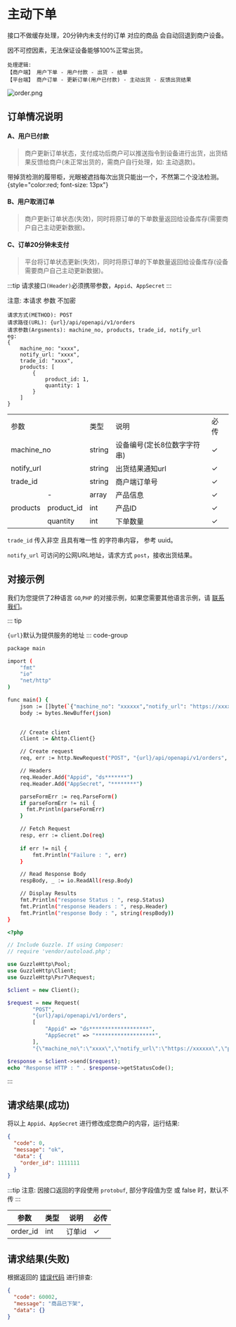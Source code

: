 # 主动下单

接口不做缓存处理，20分钟内未支付的订单 对应的商品 会自动回退到商户设备。

因不可控因素，无法保证设备能够100%正常出货。

```
处理逻辑: 
【商户端】 用户下单 - 用户付款 - 出货 - 结单
【平台端】 商户订单 - 更新订单(用户已付款) - 主动出货 - 反馈出货结果
```
![order.png](/images/order.png)

## 订单情况说明

#### A、用户已付款
> 商户更新订单状态，支付成功后商户可以推送指令到设备进行出货，出货结果反馈给商户(未正常出货的，需商户自行处理，如: 主动退款)。

带掉货检测的履带柜，光眼被遮挡每次出货只能出一个，不然第二个没法检测。{style="color:red; font-size: 13px"}

#### B、用户取消订单
> 商户更新订单状态(失效)，同时将原订单的下单数量返回给设备库存(需要商户自己主动更新数据)。

#### C、订单20分钟未支付
> 平台将订单状态更新(失效)，同时将原订单的下单数量返回给设备库存(设备需要商户自己主动更新数据)。

:::tip
请求接口`(Header)`必须携带参数，`Appid`、`AppSecret`
:::

注意: 本请求 参数 不加密


```
请求方式(METHOD): POST
请求路径(URL): {url}/api/openapi/v1/orders
请求参数(Argsments): machine_no, products, trade_id, notify_url
eg: 
{ 
    machine_no: "xxxx", 
    notify_url: "xxxx", 
    trade_id: "xxxx", 
    products: [ 
        { 
            product_id: 1, 
            quantity: 1 
        } 
    ] 
}
```

<table>
  <tr>
    <td colspan="2">参数</td>
    <td>类型</td>
    <td>说明</td>
    <td>必传</td>
  </tr>
  <tr>
    <td colspan="2">machine_no</td>
    <td>string</td>
    <td>设备编号(定长8位数字字符串)</td>
    <td>✓</td>
  </tr>
  <tr>
    <td colspan="2">notify_url</td>
    <td>string</td>
    <td>出货结果通知url</td>
    <td>✓</td>
  </tr>
  <tr>
    <td colspan="2">trade_id</td>
    <td>string</td>
    <td>商户端订单号</td>
    <td>✓</td>
  </tr>
  <tr>
    <td rowspan="3">products</td>
    <td>-</td>
    <td>array</td>
    <td>产品信息</td>
    <td>✓</td>
  </tr>
  <tr>
    <td>product_id</td>
    <td>int</td>
    <td>产品ID</td>
    <td>✓</td>
  </tr>
  <tr>
    <td>quantity</td>
    <td>int</td>
    <td>下单数量</td>
    <td>✓</td>
  </tr>
</table>

`trade_id` 传入非空 且具有唯一性 的字符串内容， 参考 uuid。

`notify_url` 可访问的公网URL地址，请求方式 `post`，接收出货结果。

## 对接示例

我们为您提供了2种语言 `GO`,`PHP` 的对接示例，如果您需要其他语言示例，请 [联系我们](support.md)。

::: tip

`{url}`默认为提供服务的地址
::: code-group

```sh [GO]
package main

import (
	"fmt"
	"io"
	"net/http"
)

func main() {
	json := []byte(`{"machine_no": "xxxxxx","notify_url": "https://xxxxx","trade_id": "3f2a58ad69b74e86b8a1a3da6fd75cc1","products": [{"product_id": 121,"quantity": 1},{"product_id": 122,"quantity": 1},{"product_id": 131,"quantity": 1}]}`)
	body := bytes.NewBuffer(json)

	
	// Create client
	client := &http.Client{}

	// Create request
	req, err := http.NewRequest("POST", "{url}/api/openapi/v1/orders", body)

	// Headers
	req.Header.Add("Appid", "ds*******")
	req.Header.Add("AppSecret", "********")

	parseFormErr := req.ParseForm()
	if parseFormErr != nil {
	  fmt.Println(parseFormErr)    
	}

	// Fetch Request
	resp, err := client.Do(req)
	
	if err != nil {
		fmt.Println("Failure : ", err)
	}

	// Read Response Body
	respBody, _ := io.ReadAll(resp.Body)

	// Display Results
	fmt.Println("response Status : ", resp.Status)
	fmt.Println("response Headers : ", resp.Header)
	fmt.Println("response Body : ", string(respBody))
}
```

```php [PHP]
<?php

// Include Guzzle. If using Composer:
// require 'vendor/autoload.php';

use GuzzleHttp\Pool;
use GuzzleHttp\Client;
use GuzzleHttp\Psr7\Request;

$client = new Client();

$request = new Request(
        "POST",
        "{url}/api/openapi/v1/orders",
        [
            "Appid" => "ds*******************",
            "AppSecret" => "*******************",
        ],
        "{\"machine_no\":\"xxxx\",\"notify_url\":\"https://xxxxxx\",\"products\":[{\"product_id\":121,\"quantity\":1},{\"product_id\":122,\"quantity\":1},{\"product_id\":131,\"quantity\":1}],\"trade_id\":\"3f2a58ad69b74e86b8a1a3da6fd75cc1\"}");

$response = $client->send($request);
echo "Response HTTP : " . $response->getStatusCode();
```

:::

## 请求结果(成功)

将以上 `Appid`、`AppSecret` 进行修改成您商户的内容，运行结果:

```json
{
  "code": 0,
  "message": "ok",
  "data": {
    "order_id": 1111111
  }
}
```

:::tip
注意: 因接口返回的字段使用 ``protobuf``, 部分字段值为空 或 false 时，默认不传
:::

| 参数     | 类型 | 说明   | 必传 |
| -------- | ---- | ------ | ---- |
| order_id | int  | 订单id | ✓    |

## 请求结果(失败)

根据返回的 [错误代码](error_code.md) 进行排查:

```json
{
  "code": 60002,
  "message": "商品已下架",
  "data": {}
}
```